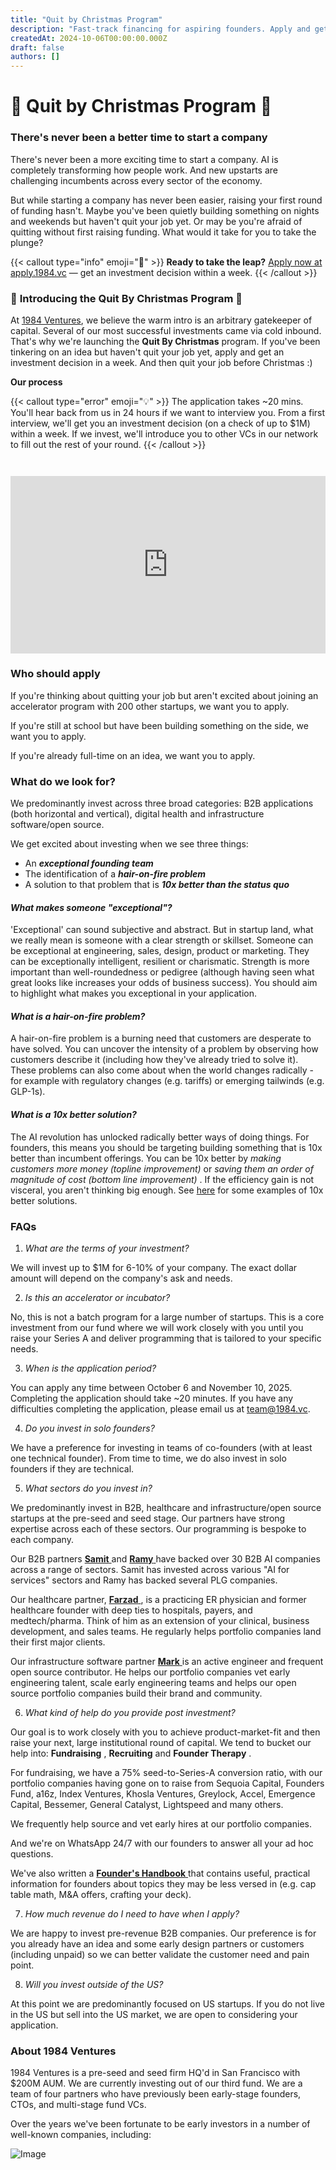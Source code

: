 ```yaml
---
title: "Quit by Christmas Program"
description: "Fast-track financing for aspiring founders. Apply and get an investment decision in a week. Quit your job before Christmas and start building your startup with 1984 Ventures."
createdAt: 2024-10-06T00:00:00.000Z
draft: false
authors: []
---
```


# 🎄 Quit by Christmas Program 🎄

### There's never been a better time to start a company

There's never been a more exciting time to start a company. AI is completely transforming how people work. And new upstarts are challenging incumbents across every sector of the economy.

But while starting a company has never been easier, raising your first round of funding hasn't. Maybe you've been quietly building something on nights and weekends but haven't quit your job yet. Or may be you're afraid of quitting without first raising funding. What would it take for you to take the plunge?

{{< callout type="info" emoji="🚀" >}}
**Ready to take the leap?** [Apply now at apply.1984.vc](https://apply.1984.vc) — get an investment decision within a week.
{{< /callout >}}

### 🎄  **Introducing the Quit By Christmas Program** 🎄

At [1984 Ventures](/), we believe the warm intro is an arbitrary gatekeeper of capital. Several of our most successful investments came via cold inbound. That's why we're launching the  **Quit By Christmas**  program. If you've been tinkering on an idea but haven't quit your job yet, apply and get an investment decision in a week. And then quit your job before Christmas :)

 **Our process**

{{< callout type="error" emoji="💡" >}}
The application takes ~20 mins. You'll hear back from us in 24 hours if we want to interview you. From a first interview, we'll get you an investment decision (on a check of up to $1M) within a week. If we invest, we'll introduce you to other VCs in our network to fill out the rest of your round.
{{< /callout >}}


<div style="position: relative; margin-top: 3em; padding-bottom: 56.25%; height: 0;"><iframe src="https://www.loom.com/embed/e5030cfed89640988c8f9b947cc1e4d3?sid=eabfc847-7d37-401d-82e1-e8fed6105d20" frameborder="0" webkitallowfullscreen mozallowfullscreen allowfullscreen style="position: absolute; top: 0; left: 0; width: 100%; height: 100%;"></iframe></div>


###  **Who should apply** 


If you're thinking about quitting your job but aren't excited about joining an accelerator program with 200 other startups, we want you to apply.

If you're still at school but have been building something on the side, we want you to apply.

If you're already full-time on an idea, we want you to apply.

###  **What do we look for?** 


We predominantly invest across three broad categories: B2B applications (both horizontal and vertical), digital health and infrastructure software/open source. 

We get excited about investing when we see three things:

- An  ***exceptional founding team*** 
- The identification of a  ***hair-on-fire problem*** 
- A solution to that problem that is  ***10x better than the status quo*** 

#### *What makes someone "exceptional"?*

  'Exceptional' can sound subjective and abstract. But in startup land, what we really mean is someone with a clear strength or skillset. Someone can be exceptional at engineering, sales, design, product or marketing. They can be exceptionally intelligent, resilient or charismatic. Strength is more important than well-roundedness or pedigree (although having seen what great looks like increases your odds of business success). You should aim to highlight what makes you exceptional in your application.

#### *What is a hair-on-fire problem?*

A hair-on-fire problem is a burning need that customers are desperate to have solved. You can uncover the intensity of a problem by observing how customers describe it (including how they've already tried to solve it). These problems can also come about when the world changes radically - for example with regulatory changes (e.g. tariffs) or emerging tailwinds (e.g. GLP-1s). 

#### *What is a 10x better solution?*

  The AI revolution has unlocked radically better ways of doing things. For founders, this means you should be targeting building something that is 10x better than incumbent offerings. You can be 10x better by  *making customers more money (topline improvement)*  or  *saving them an order of magnitude of cost (bottom line improvement)* . If the efficiency gain is not visceral, you aren't thinking big enough. See [here](https://samit-kalra.com/blog/how-to-find-a-good-startup-idea) for some examples of 10x better solutions.

###  **FAQs** 

1.  *What are the terms of your investment?* 

We will invest up to $1M for 6-10% of your company. The exact dollar amount will depend on the company's ask and needs.

2.  *Is this an accelerator or incubator?*

No, this is not a batch program for a large number of startups. This is a core investment from our fund where we will work closely with you until you raise your Series A and deliver programming that is tailored to your specific needs.

3.  *When is the application period?* 

You can apply any time between October 6 and November 10, 2025. Completing the application should take ~20 minutes. If you have any difficulties completing the application, please email us at team@1984.vc. 

4.  *Do you invest in solo founders?*

We have a preference for investing in teams of co-founders (with at least one technical founder). From time to time, we do also invest in solo founders if they are technical.

5.  *What sectors do you invest in?*

We predominantly invest in B2B, healthcare and infrastructure/open source startups at the pre-seed and seed stage. Our partners have strong expertise across each of these sectors. Our programming is bespoke to each company.

Our B2B partners [ **Samit** ](https://www.linkedin.com/in/samit-kalra-a6179365/) and [ **Ramy** ](https://www.linkedin.com/in/ramyadeeb/) have backed over 30 B2B AI companies across a range of sectors. Samit has invested across various "AI for services" sectors and Ramy has backed several PLG companies.

Our healthcare partner, [ **Farzad** ](https://www.linkedin.com/in/farzadsoleimani/), is a practicing ER physician and former healthcare founder with deep ties to hospitals, payers, and medtech/pharma. Think of him as an extension of your clinical, business development, and sales teams. He regularly helps portfolio companies land their first major clients.

Our infrastructure software partner [ **Mark** ](https://mdp.github.io/) is an active engineer and frequent open source contributor. He helps our portfolio companies vet early engineering talent, scale early engineering teams and helps our open source portfolio companies build their brand and community. 

6.  *What kind of help do you provide post investment?*

Our goal is to work closely with you to achieve product-market-fit and then raise your next, large institutional round of capital. We tend to bucket our help into:  **Fundraising** ,  **Recruiting**  and  **Founder Therapy** .

For fundraising, we have a 75% seed-to-Series-A conversion ratio, with our portfolio companies having gone on to raise from Sequoia Capital, Founders Fund, a16z, Index Ventures, Khosla Ventures, Greylock, Accel, Emergence Capital, Bessemer, General Catalyst, Lightspeed and many others.

We frequently help source and vet early hires at our portfolio companies.

And we're on WhatsApp 24/7 with our founders to answer all your ad hoc questions.

We've also written a [ **Founder's Handbook** ](/docs/founders-handbook/) that contains useful, practical information for founders about topics they may be less versed in (e.g. cap table math, M&A offers, crafting your deck).

7.  *How much revenue do I need to have when I apply?*

We are happy to invest pre-revenue B2B companies. Our preference is for you already have an idea and some early design partners or customers (including unpaid) so we can better validate the customer need and pain point. 

8.  *Will you invest outside of the US?*

At this point we are predominantly focused on US startups. If you do not live in the US but sell into the US market, we are open to considering your application.

###  **About 1984 Ventures** 

1984 Ventures is a pre-seed and seed firm HQ'd in San Francisco with $200M AUM. We are currently investing out of our third fund. We are a team of four partners who have previously been early-stage founders, CTOs, and multi-stage fund VCs.

Over the years we've been fortunate to be early investors in a number of well-known companies, including:

![Image](/images/blog/portco-list-2025.png)

